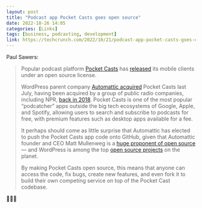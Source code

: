 ```yaml
---
layout: post
title: "Podcast app Pocket Casts goes open source"
date: 2022-10-26 14:05
categories: [Links]
tags: [business, podcasting, development]
link: https://techcrunch.com/2022/10/21/podcast-app-pocket-casts-goes-open-source/
---
```


Paul Sawers:

>Popular podcast platform [Pocket Casts](https://pocketcasts.com/) has [released](https://blog.pocketcasts.com/2022/10/19/pocket-casts-mobile-apps-are-now-open-source/) its mobile clients under an open source license.
>
>WordPress parent company [Automattic acquired](https://techcrunch.com/2021/07/16/tumblrs-parent-company-is-buying-popular-podcast-app-pocket-casts/) Pocket Casts last July, having been acquired by a group of public radio companies, including NPR, [back in 2018](https://techcrunch.com/2018/05/03/pocket-casts-acquisition/). Pocket Casts is one of the most popular “podcatcher” apps outside the big tech ecosystems of Google, Apple, and Spotify, allowing users to search and subscribe to podcasts for free, with premium features such as desktop apps available for a fee.
>
>It perhaps should come as little surprise that Automattic has elected to push the Pocket Casts app code onto GitHub, given that Automattic founder and CEO Matt Mullenweg is a [huge proponent of open source](https://techcrunch.com/2022/07/05/matt-mullenweg-wordpress-found/) — and WordPress is among the top [open source projects](https://techcrunch.com/2015/11/23/wordpress-com-goes-open-source-and-gets-a-desktop-app/) on the planet.
>
>By making Pocket Casts open source, this means that anyone can access the code, fix bugs, create new features, and even fork it to build their own competing service on top of the Pocket Cast codebase.

🍻👏🏻
